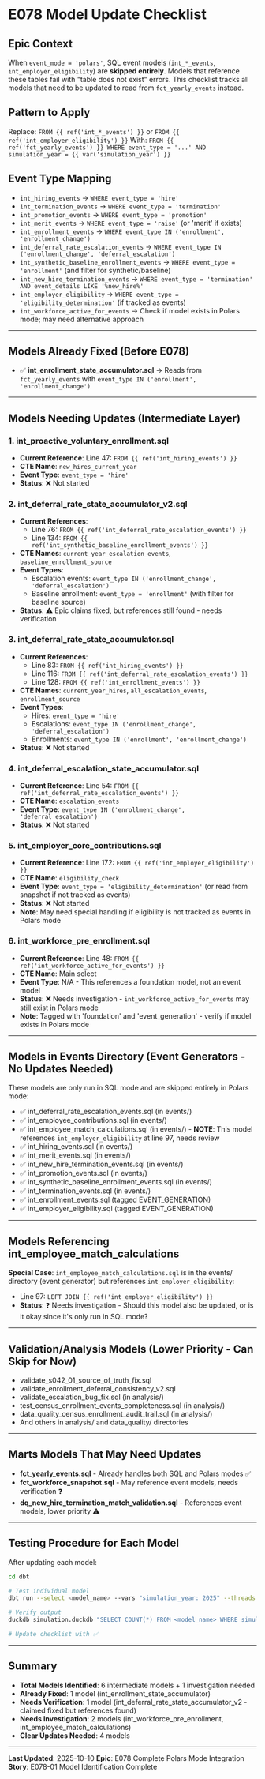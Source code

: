 # E078 Model Update Checklist

## Epic Context
When `event_mode = 'polars'`, SQL event models (`int_*_events`, `int_employer_eligibility`) are **skipped entirely**. Models that reference these tables fail with "table does not exist" errors. This checklist tracks all models that need to be updated to read from `fct_yearly_events` instead.

## Pattern to Apply
Replace: `FROM {{ ref('int_*_events') }}` or `FROM {{ ref('int_employer_eligibility') }}`
With: `FROM {{ ref('fct_yearly_events') }} WHERE event_type = '...' AND simulation_year = {{ var('simulation_year') }}`

## Event Type Mapping
- `int_hiring_events` → `WHERE event_type = 'hire'`
- `int_termination_events` → `WHERE event_type = 'termination'`
- `int_promotion_events` → `WHERE event_type = 'promotion'`
- `int_merit_events` → `WHERE event_type = 'raise'` (or 'merit' if exists)
- `int_enrollment_events` → `WHERE event_type IN ('enrollment', 'enrollment_change')`
- `int_deferral_rate_escalation_events` → `WHERE event_type IN ('enrollment_change', 'deferral_escalation')`
- `int_synthetic_baseline_enrollment_events` → `WHERE event_type = 'enrollment'` (and filter for synthetic/baseline)
- `int_new_hire_termination_events` → `WHERE event_type = 'termination' AND event_details LIKE '%new_hire%'`
- `int_employer_eligibility` → `WHERE event_type = 'eligibility_determination'` (if tracked as events)
- `int_workforce_active_for_events` → Check if model exists in Polars mode; may need alternative approach

---

## Models Already Fixed (Before E078)
- ✅ **int_enrollment_state_accumulator.sql** → Reads from `fct_yearly_events` with `event_type IN ('enrollment', 'enrollment_change')`

---

## Models Needing Updates (Intermediate Layer)

### 1. int_proactive_voluntary_enrollment.sql
- **Current Reference**: Line 47: `FROM {{ ref('int_hiring_events') }}`
- **CTE Name**: `new_hires_current_year`
- **Event Type**: `event_type = 'hire'`
- **Status**: ❌ Not started

### 2. int_deferral_rate_state_accumulator_v2.sql
- **Current References**:
  - Line 76: `FROM {{ ref('int_deferral_rate_escalation_events') }}`
  - Line 134: `FROM {{ ref('int_synthetic_baseline_enrollment_events') }}`
- **CTE Names**: `current_year_escalation_events`, `baseline_enrollment_source`
- **Event Types**:
  - Escalation events: `event_type IN ('enrollment_change', 'deferral_escalation')`
  - Baseline enrollment: `event_type = 'enrollment'` (with filter for baseline source)
- **Status**: ⚠️ Epic claims fixed, but references still found - needs verification

### 3. int_deferral_rate_state_accumulator.sql
- **Current References**:
  - Line 83: `FROM {{ ref('int_hiring_events') }}`
  - Line 116: `FROM {{ ref('int_deferral_rate_escalation_events') }}`
  - Line 128: `FROM {{ ref('int_enrollment_events') }}`
- **CTE Names**: `current_year_hires`, `all_escalation_events`, `enrollment_source`
- **Event Types**:
  - Hires: `event_type = 'hire'`
  - Escalations: `event_type IN ('enrollment_change', 'deferral_escalation')`
  - Enrollments: `event_type IN ('enrollment', 'enrollment_change')`
- **Status**: ❌ Not started

### 4. int_deferral_escalation_state_accumulator.sql
- **Current Reference**: Line 54: `FROM {{ ref('int_deferral_rate_escalation_events') }}`
- **CTE Name**: `escalation_events`
- **Event Type**: `event_type IN ('enrollment_change', 'deferral_escalation')`
- **Status**: ❌ Not started

### 5. int_employer_core_contributions.sql
- **Current Reference**: Line 172: `FROM {{ ref('int_employer_eligibility') }}`
- **CTE Name**: `eligibility_check`
- **Event Type**: `event_type = 'eligibility_determination'` (or read from snapshot if not tracked as events)
- **Status**: ❌ Not started
- **Note**: May need special handling if eligibility is not tracked as events in Polars mode

### 6. int_workforce_pre_enrollment.sql
- **Current Reference**: Line 48: `FROM {{ ref('int_workforce_active_for_events') }}`
- **CTE Name**: Main select
- **Event Type**: N/A - This references a foundation model, not an event model
- **Status**: ❌ Needs investigation - `int_workforce_active_for_events` may still exist in Polars mode
- **Note**: Tagged with 'foundation' and 'event_generation' - verify if model exists in Polars mode

---

## Models in Events Directory (Event Generators - No Updates Needed)
These models are only run in SQL mode and are skipped entirely in Polars mode:
- ✅ int_deferral_rate_escalation_events.sql (in events/)
- ✅ int_employee_contributions.sql (in events/)
- ✅ int_employee_match_calculations.sql (in events/) - **NOTE**: This model references `int_employer_eligibility` at line 97, needs review
- ✅ int_hiring_events.sql (in events/)
- ✅ int_merit_events.sql (in events/)
- ✅ int_new_hire_termination_events.sql (in events/)
- ✅ int_promotion_events.sql (in events/)
- ✅ int_synthetic_baseline_enrollment_events.sql (in events/)
- ✅ int_termination_events.sql (in events/)
- ✅ int_enrollment_events.sql (tagged EVENT_GENERATION)
- ✅ int_employer_eligibility.sql (tagged EVENT_GENERATION)

---

## Models Referencing int_employee_match_calculations
**Special Case**: `int_employee_match_calculations.sql` is in the events/ directory (event generator) but references `int_employer_eligibility`:
- Line 97: `LEFT JOIN {{ ref('int_employer_eligibility') }}`
- **Status**: ❓ Needs investigation - Should this model also be updated, or is it okay since it's only run in SQL mode?

---

## Validation/Analysis Models (Lower Priority - Can Skip for Now)
- validate_s042_01_source_of_truth_fix.sql
- validate_enrollment_deferral_consistency_v2.sql
- validate_escalation_bug_fix.sql (in analysis/)
- test_census_enrollment_events_completeness.sql (in analysis/)
- data_quality_census_enrollment_audit_trail.sql (in analysis/)
- And others in analysis/ and data_quality/ directories

---

## Marts Models That May Need Updates
- **fct_yearly_events.sql** - Already handles both SQL and Polars modes ✅
- **fct_workforce_snapshot.sql** - May reference event models, needs verification ❓
- **dq_new_hire_termination_match_validation.sql** - References event models, lower priority ⚠️

---

## Testing Procedure for Each Model

After updating each model:
```bash
cd dbt

# Test individual model
dbt run --select <model_name> --vars "simulation_year: 2025" --threads 1

# Verify output
duckdb simulation.duckdb "SELECT COUNT(*) FROM <model_name> WHERE simulation_year = 2025"

# Update checklist with ✅
```

---

## Summary
- **Total Models Identified**: 6 intermediate models + 1 investigation needed
- **Already Fixed**: 1 model (int_enrollment_state_accumulator)
- **Needs Verification**: 1 model (int_deferral_rate_state_accumulator_v2 - claimed fixed but references found)
- **Needs Investigation**: 2 models (int_workforce_pre_enrollment, int_employee_match_calculations)
- **Clear Updates Needed**: 4 models

---

**Last Updated**: 2025-10-10
**Epic**: E078 Complete Polars Mode Integration
**Story**: E078-01 Model Identification Complete
